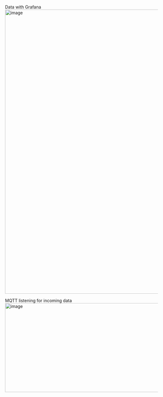 Data with Grafana
<img width="926" height="938" alt="image" src="https://github.com/user-attachments/assets/56c5f790-e8fa-4824-b756-20e010914427" />

MQTT listening for incoming data
<img width="528" height="294" alt="image" src="https://github.com/user-attachments/assets/0334c79d-e2b2-4773-af68-661e726914fc" />
